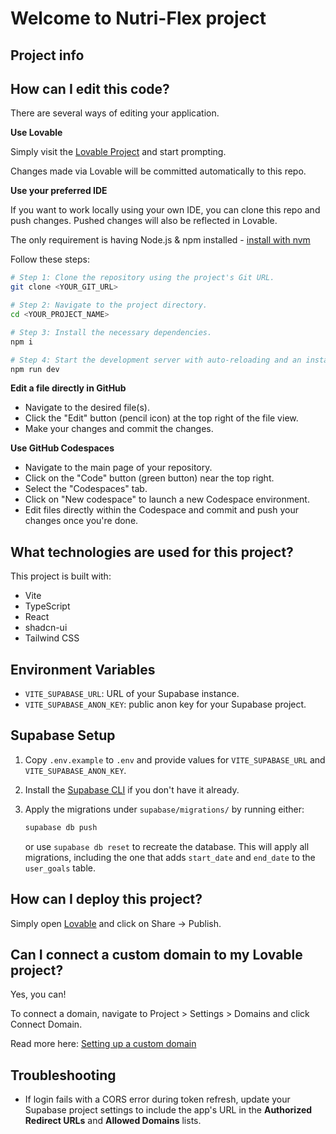 # Welcome to Nutri-Flex project

## Project info


## How can I edit this code?

There are several ways of editing your application.

**Use Lovable**

Simply visit the [Lovable Project](https://lovable.dev/projects/275ee7c3-d818-47e2-a3a1-f45b247974ed) and start prompting.

Changes made via Lovable will be committed automatically to this repo.

**Use your preferred IDE**

If you want to work locally using your own IDE, you can clone this repo and push changes. Pushed changes will also be reflected in Lovable.

The only requirement is having Node.js & npm installed - [install with nvm](https://github.com/nvm-sh/nvm#installing-and-updating)

Follow these steps:

```sh
# Step 1: Clone the repository using the project's Git URL.
git clone <YOUR_GIT_URL>

# Step 2: Navigate to the project directory.
cd <YOUR_PROJECT_NAME>

# Step 3: Install the necessary dependencies.
npm i

# Step 4: Start the development server with auto-reloading and an instant preview.
npm run dev
```

**Edit a file directly in GitHub**

- Navigate to the desired file(s).
- Click the "Edit" button (pencil icon) at the top right of the file view.
- Make your changes and commit the changes.

**Use GitHub Codespaces**

- Navigate to the main page of your repository.
- Click on the "Code" button (green button) near the top right.
- Select the "Codespaces" tab.
- Click on "New codespace" to launch a new Codespace environment.
- Edit files directly within the Codespace and commit and push your changes once you're done.

## What technologies are used for this project?

This project is built with:

- Vite
- TypeScript
- React
- shadcn-ui
- Tailwind CSS


## Environment Variables

- `VITE_SUPABASE_URL`: URL of your Supabase instance.
- `VITE_SUPABASE_ANON_KEY`: public anon key for your Supabase project.

## Supabase Setup

1. Copy `.env.example` to `.env` and provide values for
   `VITE_SUPABASE_URL` and `VITE_SUPABASE_ANON_KEY`.
2. Install the [Supabase CLI](https://supabase.com/docs/guides/cli) if you
   don't have it already.
3. Apply the migrations under `supabase/migrations/` by running either:

   ```sh
   supabase db push
   ```

   or use `supabase db reset` to recreate the database. This will apply all
   migrations, including the one that adds `start_date` and `end_date` to the
   `user_goals` table.


## How can I deploy this project?

Simply open [Lovable](https://lovable.dev/projects/275ee7c3-d818-47e2-a3a1-f45b247974ed) and click on Share -> Publish.

## Can I connect a custom domain to my Lovable project?

Yes, you can!

To connect a domain, navigate to Project > Settings > Domains and click Connect Domain.

Read more here: [Setting up a custom domain](https://docs.lovable.dev/tips-tricks/custom-domain#step-by-step-guide)

## Troubleshooting

- If login fails with a CORS error during token refresh, update your Supabase project settings to include the app's URL in the **Authorized Redirect URLs** and **Allowed Domains** lists.
